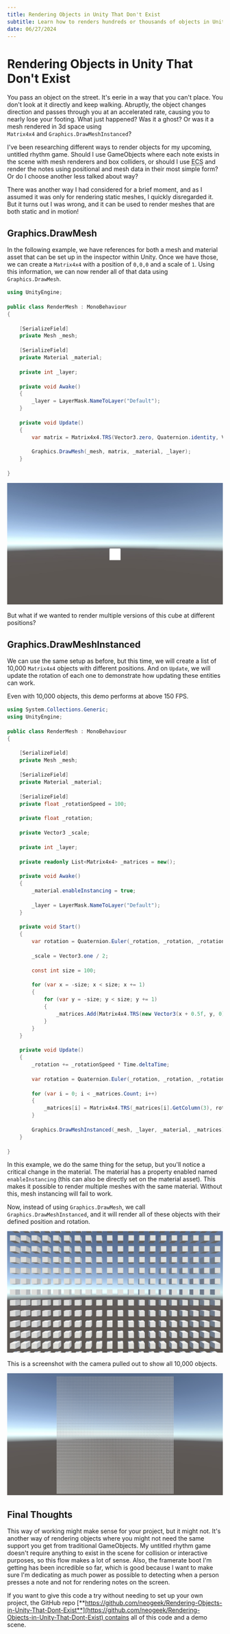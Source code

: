 ```yaml
---
title: Rendering Objects in Unity That Don't Exist
subtitle: Learn how to renders hundreds or thousands of objects in Unity without using GameObjects.
date: 06/27/2024
---
```


# Rendering Objects in Unity That Don't Exist

You pass an object on the street. It's eerie in a way that you can't place. You don't look at it directly and keep walking. Abruptly, the object changes direction and passes through you at an accelerated rate, causing you to nearly lose your footing. What just happened? Was it a ghost? Or was it a mesh rendered in 3d space using `Matrix4x4` and `Graphics.DrawMeshInstanced`?

I've been researching different ways to render objects for my upcoming, untitled rhythm game. Should I use GameObjects where each note exists in the scene with mesh renderers and box colliders, or should I use <abbr title="Entity component system">ECS</abbr> and render the notes using positional and mesh data in their most simple form? Or do I choose another less talked about way?

There was another way I had considered for a brief moment, and as I assumed it was only for rendering static meshes, I quickly disregarded it. But it turns out I was wrong, and it can be used to render meshes that are both static and in motion!

## Graphics.DrawMesh

In the following example, we have references for both a mesh and material asset that can be set up in the inspector within Unity. Once we have those, we can create a `Matrix4x4` with a position of `0,0,0` and a scale of `1`. Using this information, we can now render all of that data using `Graphics.DrawMesh`.

```csharp
using UnityEngine;

public class RenderMesh : MonoBehaviour
{

    [SerializeField]
    private Mesh _mesh;

    [SerializeField]
    private Material _material;

    private int _layer;

    private void Awake()
    {
        _layer = LayerMask.NameToLayer("Default");
    }

    private void Update()
    {
        var matrix = Matrix4x4.TRS(Vector3.zero, Quaternion.identity, Vector3.one);

        Graphics.DrawMesh(_mesh, matrix, _material, _layer);
    }

}
```

![](/images/rendering-objects-in-unity-that-dont-exist/cube-graphics-draw-mesh.jpg)

But what if we wanted to render multiple versions of this cube at different positions?

## Graphics.DrawMeshInstanced

We can use the same setup as before, but this time, we will create a list of 10,000 `Matrix4x4` objects with different positions. And on `Update`, we will update the rotation of each one to demonstrate how updating these entities can work.

Even with 10,000 objects, this demo performs at above 150 FPS.

```csharp
using System.Collections.Generic;
using UnityEngine;

public class RenderMesh : MonoBehaviour
{

    [SerializeField]
    private Mesh _mesh;

    [SerializeField]
    private Material _material;

    [SerializeField]
    private float _rotationSpeed = 100;

    private float _rotation;

    private Vector3 _scale;

    private int _layer;

    private readonly List<Matrix4x4> _matrices = new();

    private void Awake()
    {
        _material.enableInstancing = true;

        _layer = LayerMask.NameToLayer("Default");
    }

    private void Start()
    {
        var rotation = Quaternion.Euler(_rotation, _rotation, _rotation);

        _scale = Vector3.one / 2;

        const int size = 100;

        for (var x = -size; x < size; x += 1)
        {
            for (var y = -size; y < size; y += 1)
            {
                _matrices.Add(Matrix4x4.TRS(new Vector3(x + 0.5f, y, 0), rotation, _scale));
            }
        }
    }

    private void Update()
    {
        _rotation += _rotationSpeed * Time.deltaTime;

        var rotation = Quaternion.Euler(_rotation, _rotation, _rotation);

        for (var i = 0; i < _matrices.Count; i++)
        {
            _matrices[i] = Matrix4x4.TRS(_matrices[i].GetColumn(3), rotation, _scale);
        }

        Graphics.DrawMeshInstanced(_mesh, _layer, _material, _matrices);
    }

}
```

In this example, we do the same thing for the setup, but you'll notice a critical change in the material. The material has a property enabled named `enableInstancing` (this can also be directly set on the material asset). This makes it possible to render multiple meshes with the same material. Without this, mesh instancing will fail to work.

Now, instead of using `Graphics.DrawMesh`, we call `Graphics.DrawMeshInstanced`, and it will render all of these objects with their defined position and rotation.

![](/images/rendering-objects-in-unity-that-dont-exist/cube-graphics-draw-mesh-instanced.jpg)

This is a screenshot with the camera pulled out to show all 10,000 objects.

![](/images/rendering-objects-in-unity-that-dont-exist/cube-graphics-draw-mesh-instanced-zoomed-out.jpg)

## Final Thoughts

This way of working might make sense for your project, but it might not. It's another way of rendering objects where you might not need the same support you get from traditional GameObjects. My untitled rhythm game doesn't require anything to exist in the scene for collision or interactive purposes, so this flow makes a lot of sense. Also, the framerate boot I'm getting has been incredible so far, which is good because I want to make sure I'm dedicating as much power as possible to detecting when a person presses a note and not for rendering notes on the screen.

If you want to give this code a try without needing to set up your own project, the GitHub repo [**https://github.com/neogeek/Rendering-Objects-in-Unity-That-Dont-Exist**](https://github.com/neogeek/Rendering-Objects-in-Unity-That-Dont-Exist) contains all of this code and a demo scene.
